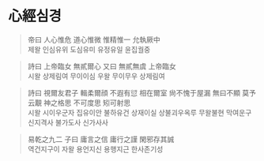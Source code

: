 # 心經심경
> 帝曰 人心惟危 道心惟微 惟精惟一 允執厥中  
> 제왈 인심유위 도심유미 유정유일 윤집궐중

> 詩曰 上帝臨女 無貳爾心 又曰 無貳無虞 上帝臨女  
> 시왈 상제림여 무이이심 우왈 무이무우 상제림여

> 詩曰 視爾友君子 輯柔爾顔 不遐有愆 相在爾室 尙不愧于屋漏 無曰不顯 莫予云覯 神之格思 不可度思 矧可射思  
> 시왈 시이우군자 집유이안 불하유건 상재이실 상불괴우옥루 무왈불현 막여운구 신지격사 불가도사 신가사사

> 易乾之九二 子曰 庸言之信 庸行之謹 閑邪存其誠  
> 역건지구이 자왈 용언지신 용행지근 한사존기성
